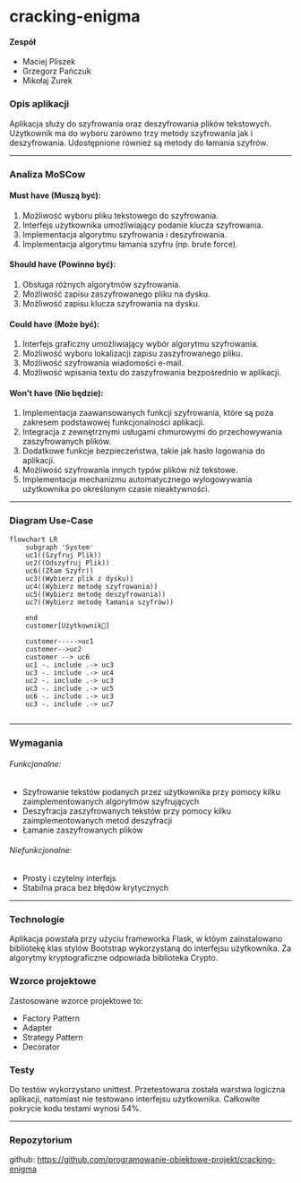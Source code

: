 # cracking-enigma

#### Zespół
- Maciej Pliszek
- Grzegorz Pańczuk
- Mikołaj Żurek

### Opis aplikacji
Aplikacja służy do szyfrowania oraz deszyfrowania plików tekstowych. Użytkownik ma do wyboru zarówno trzy metody szyfrowania jak i deszyfrowania. Udostępnione również są metody do łamania szyfrów.

---
### Analiza MoSCow
#### Must have (Muszą być):

1. Możliwość wyboru pliku tekstowego do szyfrowania.
2. Interfejs użytkownika umożliwiający podanie klucza szyfrowania.
3. Implementacja algorytmu szyfrowania i deszyfrowania.
4. Implementacja algorytmu łamania szyfru (np. brute force).

#### Should have (Powinno być):

1. Obsługa różnych algorytmów szyfrowania.
2. Możliwość zapisu zaszyfrowanego pliku na dysku.
3. Możliwość zapisu klucza szyfrowania na dysku.

#### Could have (Może być):

1. Interfejs graficzny umożliwiający wybór algorytmu szyfrowania.
2. Możliwość wyboru lokalizacji zapisu zaszyfrowanego pliku.
3. Możliwość szyfrowania wiadomości e-mail.
4. Możliwość wpisania textu do zaszyfrowania bezpośrednio w aplikacji.

#### Won't have (Nie będzie):

1. Implementacja zaawansowanych funkcji szyfrowania, które są poza zakresem podstawowej funkcjonalności aplikacji.
2. Integracja z zewnętrznymi usługami chmurowymi do przechowywania zaszyfrowanych plików.
3. Dodatkowe funkcje bezpieczeństwa, takie jak hasło logowania do aplikacji.
4. Możliwość szyfrowania innych typów plików niż tekstowe.
5. Implementacja mechanizmu automatycznego wylogowywania użytkownika po określonym czasie nieaktywności.
---

### Diagram Use-Case

```mermaid
flowchart LR
    subgraph 'System'
    uc1((Szyfruj Plik))
    uc2((Odszyfruj Plik))
    uc6((Złam Szyfr))
    uc3((Wybierz plik z dysku))
    uc4((Wybierz metodę szyfrowania))
    uc5((Wybierz metodę deszyfrowania))
    uc7((Wybierz metodę łamania szyfrów))

    end
    customer[Użytkownik👤]

    customer----->uc1
    customer-->uc2
    customer --> uc6
    uc1 -. include .-> uc3
    uc3 -. include .-> uc4
    uc2 -. include .-> uc3
    uc3 -. include .-> uc5
    uc6 -. include .-> uc3
    uc3 -. include .-> uc7
    
```
---

### Wymagania 
###### Funkcjonalne:
- Szyfrowanie tekstów podanych przez użytkownika przy pomocy kilku zaimplementowanych algorytmów szyfrujących
- Deszyfracja zaszyfrowanych tekstów przy pomocy kilku zaimplementowanych metod deszyfracji
- Łamanie zaszyfrowanych plików

###### Niefunkcjonalne:
- Prosty i czytelny interfejs
- Stabilna praca bez błędów krytycznych

---
### Technologie

Aplikacja powstała przy użyciu frameworka Flask, w któym zainstalowano bibliotekę klas stylów Bootstrap wykorzystaną do interfejsu użytkownika. Za algorytmy kryptograficzne odpowiada biblioteka Crypto.

### Wzorce projektowe

Zastosowane wzorce projektowe to:
- Factory Pattern
- Adapter
- Strategy Pattern
- Decorator

### Testy

Do testów wykorzystano unittest. Przetestowana została warstwa logiczna aplikacji, natomiast nie testowano interfejsu użytkownika. Całkowite pokrycie kodu testami wynosi 54%.

---
### Repozytorium
github: https://github.com/programowanie-obiektowe-projekt/cracking-enigma
